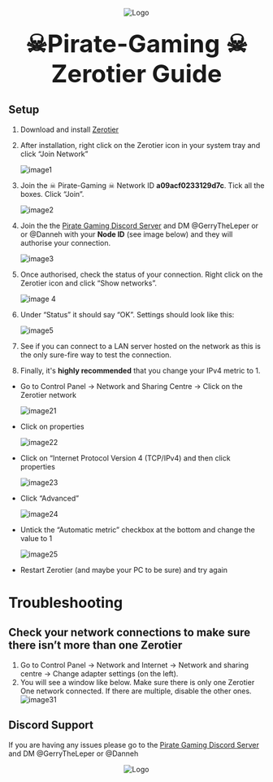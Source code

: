 

<p align="center">
  <a>
    <img src="https://i.imgur.com/KEmtvdO.jpg" alt="Logo">
  </a>

  
</p>

<h3 align="center"><font size="10">☠Pirate-Gaming ☠ Zerotier Guide</font>


 

## Setup

1.  Download and install [Zerotier](https://www.zerotier.com/download/)

2.  After installation, right click on the Zerotier icon in your system tray and click “Join Network”
    
  
    ![image1](https://i.imgur.com/YuDb6bk.png)


3. Join the ☠ Pirate-Gaming ☠ Network ID **a09acf0233129d7c**. Tick all the boxes. Click “Join”.

    <four spaces to keep numbering working>![image2](https://i.imgur.com/jZfvmIF.png)

4. Join the the [Pirate Gaming Discord Server](https://discord.gg/M3ttTTJ) and DM @GerryTheLeper or or @Danneh with your **Node ID** (see image below) and they will authorise your connection.

    ![image3](https://i.imgur.com/W8aY5OJ.png)

5.  Once authorised, check the status of your connection. Right click on the Zerotier icon and click “Show networks”.

    ![image 4](https://i.imgur.com/yrDjxy9.png)

6. Under “Status” it should say “OK”. Settings should look like this:

    ![image5](https://i.imgur.com/IXiz3Mb.png)

7. See if you can connect to a LAN server hosted on the network as this is the only sure-fire way to test the connection.
8. Finally, it's **highly recommended** that you change your IPv4 metric to 1. 
* Go to Control Panel → Network and Sharing Centre → Click on the Zerotier network

   ![image21](https://i.imgur.com/KFavq4z.png)
    
* Click on properties

    ![image22](https://i.imgur.com/5Pkx1ZA.png)

 * Click on “Internet Protocol Version 4 (TCP/IPv4) and then click properties

    ![image23](https://i.imgur.com/y9Jad41.png)

 * Click “Advanced”

    ![image24](https://i.imgur.com/JUDLDup.png)

 * Untick the “Automatic metric” checkbox at the bottom and change the value to 1

    ![image25](https://i.imgur.com/qBqMher.png)

 * Restart Zerotier (and maybe your PC to be sure) and try again




# Troubleshooting

## Check your network connections to make sure there isn’t more than one Zerotier



 1. Go to Control Panel -> Network and Internet -> Network and sharing centre -> Change adapter settings (on the left).
 2. You will see a window like below. Make sure there is only one Zerotier One network connected. If there are multiple, disable the other ones.
                 ![image31](https://i.imgur.com/amRQgjj.png)

## Discord Support

If you are having any issues please go to the [Pirate Gaming Discord Server](https://discord.gg/M3ttTTJ) and DM @GerryTheLeper or @Danneh

<p align="center">
  <a>
    <img src="https://i.imgur.com/3hCEYmv.png"  alt="Logo">
  </a>

  
</p>
<!--stackedit_data:
eyJoaXN0b3J5IjpbMjAwNjU5MzQxMywtNTY2MDM4MzU1XX0=
-->